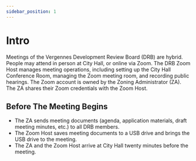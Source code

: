 ```yaml
---
sidebar_position: 1
---
```


# Intro

Meetings of the Vergennes Development Review Board (DRB) are hybrid. People may attend in person at City Hall, or online via Zoom. The DRB Zoom Host manages meeting operations, including setting up the City Hall Conference Room, managing the Zoom meeting room, and recording public hearings. The Zoom account is owned by the Zoning Administrator (ZA). The ZA shares their Zoom credentials with the Zoom Host.

## Before The Meeting Begins

* The ZA sends meeting documents (agenda, application materials, draft meeting minutes, etc.) to all DRB members.
* The Zoom Host saves meeting documents to a USB drive and brings the USB drive to the meeting.
* The ZA and the Zoom Host arrive at City Hall twenty minutes before the meeting.